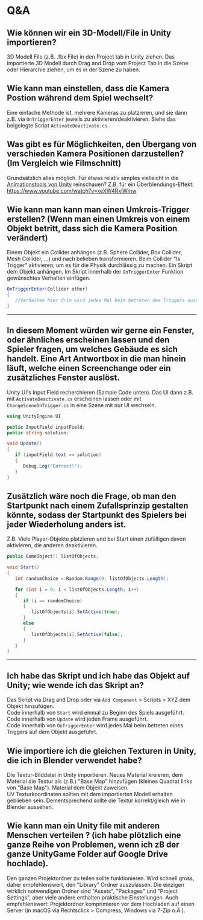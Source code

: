 # Q&A


## Wie können wir ein 3D-Modell/File in Unity importieren?

3D Modell File (z.B. .fbx File) in den Project tab in Unity ziehen. Das importierte 3D Modell durch Drag and Drop vom Project Tab in die Szene oder Hierarchie ziehen, um es in der Szene zu haben.


## Wie kann man einstellen, dass die Kamera Postion während dem Spiel wechselt?

Eine einfache Methode ist, mehrere Kameras zu platzieren, und sie dann z.B. via `OnTriggerEnter` jeweils zu aktivieren/deaktivieren. Siehe das beigelegte Script `ActivateDeactivate.cs`.


## Was gibt es für Möglichkeiten, den Übergang von verschieden Kamera Positionen darzustellen? (Im Vergleich wie Filmschnitt)

Grundsätzlich alles möglich. Für etwas relativ simples vielleicht in die [Animationstools von Unity](https://learn.unity.com/tutorial/working-with-animations-and-animation-curves) reinschauen? Z.B. für ein Überblendungs-Effekt: https://www.youtube.com/watch?v=xeXW4RxlWmw


## Wie kann man kann man einen Umkreis-Trigger erstellen? (Wenn man einen Umkreis von einem Objekt betritt, dass sich die Kamera Position verändert)

Einem Objekt ein Collider anhängen (z.B. Sphere Collider, Box Collider, Mesh Collider, …) und nach belieben transformieren. Beim Collider "Is Trigger" aktivieren, um es für die Physik durchlässig zu machen. Ein Skript dem Objekt anhängen. Im Skript innerhalb der `OnTriggerEnter` Funktion gewünschtes Verhalten einfügen.

```c#
OnTriggerEnter(Collider other)
{
   //Verhalten hier drin wird jedes Mal beim betreten des Triggers ausgeführt
}
```

---

## In diesem Moment würden wir gerne ein Fenster, oder ähnliches erscheinen lassen und den Spieler fragen, um welches Gebäude es sich handelt. Eine Art Antwortbox in die man hinein läuft, welche einen Screenchange oder ein zusätzliches Fenster auslöst.

Unity UI's Input Field recherchieren (Sample Code unten). Das UI dann z.B. mit `ActivateDeactivate.cs` erscheinen lassen oder mit `ChangeSceneOnTrigger.cs` in eine Szene mit nur UI wechseln.

```c#
using UnityEngine.UI
```
```c#
public InputField inputField;
public string solution;

void Update()
{
   if (inputField.text == solution)
   {
      Debug.Log("Correct!");
   }
}
```


## Zusätzlich wäre noch die Frage, ob man den Startpunkt nach einem Zufallsprinzip gestalten könnte, sodass der Startpunkt des Spielers bei jeder Wiederholung anders ist.

Z.B. Viele Player-Objekte platzieren und bei Start einen zufälligen davon aktivieren, die anderen deaktivieren.

```c#
public GameObject[] listOfObjects;

void Start()
{
   int randomChoice = Random.Range(0, listOfObjects.Length);

   for (int i = 0; i < listOfObjects.Length; i++)
   {
      if (i == randomChoice)
      {
         listOfObjects[i].SetActive(true);
      }
      else
      {
         listOfObjects[i].SetActive(false);
      }
   }
}
```


---

## Ich habe das Skript und ich habe das Objekt auf Unity; wie wende ich das Skript an?

Das Skript via Drag and Drop oder via `Add Component` > Scripts > XYZ dem Objekt hinzufügen.  
Code innerhalb von `Start` wird einmal zu Beginn des Spiels ausgeführt.  
Code innerhalb von `Update` wird jeden Frame ausgeführt.  
Code innerhalb von `OnTriggerEnter` wird jedes Mal beim betreten eines Triggers auf dem Objekt ausgeführt.


## Wie importiere ich die gleichen Texturen in Unity, die ich in Blender verwendet habe?

Die Textur-Bilddatei in Unity importieren. Neues Material kreieren, dem Material die Textur als (z.B.) "Base Map" hinzufügen (kleines Quadrat links von "Base Map"). Material dem Objekt zuweisen.  
UV Texturkoordinaten sollten mit dem importierten Modell erhalten geblieben sein. Dementsprechend sollte die Textur korrekt/gleich wie in Blender aussehen.


## Wie kann man ein Unity file mit anderen Menschen verteilen ? (ich habe plötzlich eine ganze Reihe von Problemen, wenn ich zB der ganze UnityGame Folder auf Google Drive hochlade).

Den ganzen Projektordner zu teilen sollte funktionieren. Wird schnell gross, daher empfehlenswert, den "Library" Ordner auszulassen. Die einzigen wirklich notwendigen Ordner sind "Assets", "Packages" und "Project Settings", aber viele andere enthalten praktische Einstellungen. Auch empfehlenswert: Projektordner komprimieren vor dem Hochladen auf einen Server (in macOS via Rechtsclick > Compress, Windows via 7-Zip o.Ä.).
